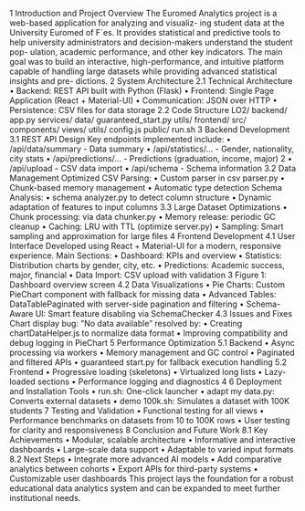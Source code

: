 1 Introduction and Project Overview
The Euromed Analytics project is a web-based application for analyzing and visualiz-
ing student data at the University Euromed of F`es. It provides statistical and predictive
tools to help university administrators and decision-makers understand the student pop-
ulation, academic performance, and other key indicators.
The main goal was to build an interactive, high-performance, and intuitive platform
capable of handling large datasets while providing advanced statistical insights and pre-
dictions.
2 System Architecture
2.1 Technical Architecture
• Backend: REST API built with Python (Flask)
• Frontend: Single Page Application (React + Material-UI)
• Communication: JSON over HTTP
• Persistence: CSV files for data storage
2.2 Code Structure
LO2/
backend/
app.py
services/
data/
guaranteed_start.py
utils/
frontend/
src/
components/
views/
utils/
config.js
public/
run.sh
3 Backend Development
3.1 REST API Design
Key endpoints implemented include:
• /api/data/summary - Data summary
• /api/statistics/... - Gender, nationality, city stats
• /api/predictions/... - Predictions (graduation, income, major)
2
• /api/upload - CSV data import
• /api/schema - Schema information
3.2 Data Management
Optimized CSV Parsing:
• Custom parser in csv parser.py
• Chunk-based memory management
• Automatic type detection
Schema Analysis:
• schema analyzer.py to detect column structure
• Dynamic adaptation of features to input columns
3.3 Large Dataset Optimizations
• Chunk processing: via data chunker.py
• Memory release: periodic GC cleanup
• Caching: LRU with TTL (optimize server.py)
• Sampling: Smart sampling and approximation for large files
4 Frontend Development
4.1 User Interface
Developed using React + Material-UI for a modern, responsive experience.
Main Sections:
• Dashboard: KPIs and overview
• Statistics: Distribution charts by gender, city, etc.
• Predictions: Academic success, major, financial
• Data Import: CSV upload with validation
3
Figure 1: Dashboard overview screen
4.2 Data Visualizations
• Pie Charts: Custom PieChart component with fallback for missing data
• Advanced Tables: DataTablePaginated with server-side pagination and filtering
• Schema-Aware UI: Smart feature disabling via SchemaChecker
4.3 Issues and Fixes
Chart display bug: ”No data available” resolved by:
• Creating chartDataHelper.js to normalize data format
• Improving compatibility and debug logging in PieChart
5 Performance Optimization
5.1 Backend
• Async processing via workers
• Memory management and GC control
• Paginated and filtered APIs
• guaranteed start.py for fallback execution handling
5.2 Frontend
• Progressive loading (skeletons)
• Virtualized long lists
• Lazy-loaded sections
• Performance logging and diagnostics
4
6 Deployment and Installation Tools
• run.sh: One-click launcher
• adapt my data.py: Converts external datasets
• demo 100k.sh: Simulates a dataset with 100K students
7 Testing and Validation
• Functional testing for all views
• Performance benchmarks on datasets from 10 to 100K rows
• User testing for clarity and responsiveness
8 Conclusion and Future Work
8.1 Key Achievements
• Modular, scalable architecture
• Informative and interactive dashboards
• Large-scale data support
• Adaptable to varied input formats
8.2 Next Steps
• Integrate more advanced AI models
• Add comparative analytics between cohorts
• Export APIs for third-party systems
• Customizable user dashboards
This project lays the foundation for a robust educational data analytics system and
can be expanded to meet further institutional needs.
